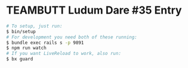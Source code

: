 # TEAMBUTT Ludum Dare #35 Entry

```bash
# To setup, just run:
$ bin/setup
# For development you need both of these running:
$ bundle exec rails s -p 9891
$ npm run watch
# If you want LiveReload to work, also run:
$ bx guard
```
